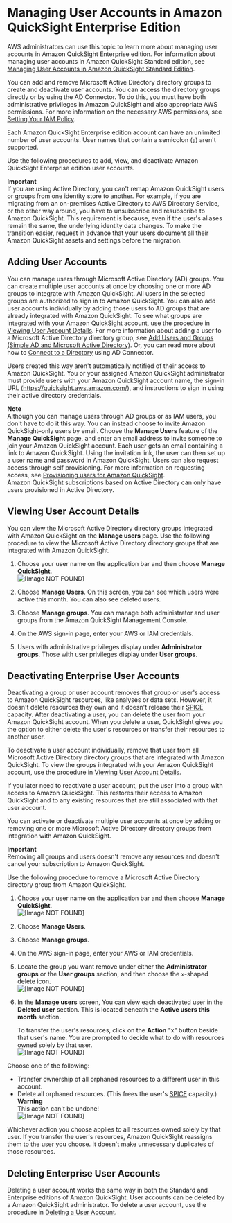 # Managing User Accounts in Amazon QuickSight Enterprise Edition<a name="managing-users-enterprise"></a>

AWS administrators can use this topic to learn more about managing user accounts in Amazon QuickSight Enterprise edition\. For information about managing user accounts in Amazon QuickSight Standard edition, see [Managing User Accounts in Amazon QuickSight Standard Edition](managing-users.md)\.

You can add and remove Microsoft Active Directory directory groups to create and deactivate user accounts\. You can access the directory groups directly or by using the AD Connector\. To do this, you must have both administrative privileges in Amazon QuickSight and also appropriate AWS permissions\. For more information on the necessary AWS permissions, see [Setting Your IAM Policy](set-iam-policy.md)\.

Each Amazon QuickSight Enterprise edition account can have an unlimited number of user accounts\. User names that contain a semicolon \(` ; `\) aren't supported\.

Use the following procedures to add, view, and deactivate Amazon QuickSight Enterprise edition user accounts\.

**Important**  
If you are using Active Directory, you can't remap Amazon QuickSight users or groups from one identity store to another\. For example, if you are migrating from an on\-premises Active Directory to AWS Directory Service, or the other way around, you have to unsubscribe and resubscribe to Amazon QuickSight\. This requirement is because, even if the user's aliases remain the same, the underlying identity data changes\. To make the transition easier, request in advance that your users document all their Amazon QuickSight assets and settings before the migration\. 

## Adding User Accounts<a name="add-user-accounts-enterprise"></a>

You can manage users through Microsoft Active Directory \(AD\) groups\. You can create multiple user accounts at once by choosing one or more AD groups to integrate with Amazon QuickSight\. All users in the selected groups are authorized to sign in to Amazon QuickSight\. You can also add user accounts individually by adding those users to AD groups that are already integrated with Amazon QuickSight\. To see what groups are integrated with your Amazon QuickSight account, use the procedure in [Viewing User Account Details](#view-user-accounts-enterprise)\. For more information about adding a user to a Microsoft Active Directory directory group, see [Add Users and Groups \(Simple AD and Microsoft Active Directory\)](http://docs.aws.amazon.com/directoryservice/latest/admin-guide/creating_ad_users_and_groups.html)\. Or, you can read more about how to [Connect to a Directory](http://docs.aws.amazon.com/directoryservice/latest/admin-guide/directory_ad_connector.html) using AD Connector\.

Users created this way aren't automatically notified of their access to Amazon QuickSight\. You or your assigned Amazon QuickSight administrator must provide users with your Amazon QuickSight account name, the sign\-in URL \([https://quicksight\.aws\.amazon\.com/](https://quicksight.aws.amazon.com/)\), and instructions to sign in using their active directory credentials\. 

**Note**  
Although you can manage users through AD groups or as IAM users, you don't have to do it this way\. You can instead choose to invite Amazon QuickSight–only users by email\. Choose the **Manage Users** feature of the **Manage QuickSight** page, and enter an email address to invite someone to join your Amazon QuickSight account\. Each user gets an email containing a link to Amazon QuickSight\. Using the invitation link, the user can then set up a user name and password in Amazon QuickSight\. Users can also request access through self provisioning\. For more information on requesting access, see [Provisioning users for Amazon QuickSight](provisioning-users.md)\.  
Amazon QuickSight subscriptions based on Active Directory can only have users provisioned in Active Directory\.

## Viewing User Account Details<a name="view-user-accounts-enterprise"></a>

You can view the Microsoft Active Directory directory groups integrated with Amazon QuickSight on the **Manage users** page\. Use the following procedure to view the Microsoft Active Directory directory groups that are integrated with Amazon QuickSight\.

1. Choose your user name on the application bar and then choose **Manage QuickSight**\.  
![\[Image NOT FOUND\]](http://docs.aws.amazon.com/quicksight/latest/user/images/admin-menu.png)

1. Choose **Manage Users**\. On this screen, you can see which users were active this month\. You can also see deleted users\.

1. Choose **Manage groups**\. You can manage both administrator and user groups from the Amazon QuickSight Management Console\.

1. On the AWS sign\-in page, enter your AWS or IAM credentials\.

1. Users with administrative privileges display under **Administrator groups**\. Those with user privileges display under **User groups**\.

## Deactivating Enterprise User Accounts<a name="deactivate-user-groups-enterprise"></a>

Deactivating a group or user account removes that group or user's access to Amazon QuickSight resources, like analyses or data sets\. However, it doesn't delete resources they own and it doesn't release their [SPICE](welcome.md#spice) capacity\. After deactivating a user, you can delete the user from your Amazon QuickSight account\. When you delete a user, QuickSight gives you the option to either delete the user's resources or transfer their resources to another user\.

To deactivate a user account individually, remove that user from all Microsoft Active Directory directory groups that are integrated with Amazon QuickSight\. To view the groups integrated with your Amazon QuickSight account, use the procedure in [Viewing User Account Details](#view-user-accounts-enterprise)\. 

If you later need to reactivate a user account, put the user into a group with access to Amazon QuickSight\. This restores their access to Amazon QuickSight and to any existing resources that are still associated with that user account\. 

You can activate or deactivate multiple user accounts at once by adding or removing one or more Microsoft Active Directory directory groups from integration with Amazon QuickSight\. 

**Important**  
Removing all groups and users doesn't remove any resources and doesn't cancel your subscription to Amazon QuickSight\.

Use the following procedure to remove a Microsoft Active Directory directory group from Amazon QuickSight\.

1. Choose your user name on the application bar and then choose **Manage QuickSight**\.  
![\[Image NOT FOUND\]](http://docs.aws.amazon.com/quicksight/latest/user/images/admin-menu.png)

1. Choose **Manage Users**\.

1. Choose **Manage groups**\.

1. On the AWS sign\-in page, enter your AWS or IAM credentials\.

1. Locate the group you want remove under either the **Administrator groups** or the **User groups** section, and then choose the `x`\-shaped delete icon\.  
![\[Image NOT FOUND\]](http://docs.aws.amazon.com/quicksight/latest/user/images/deactivate-groups.png)

1.  In the **Manage users** screen, You can view each deactivated user in the **Deleted user** section\. This is located beneath the **Active users this month** section\. 

    To transfer the user's resources, click on the **Action** "x" button beside that user's name\. You are prompted to decide what to do with resources owned solely by that user\.  
![\[Image NOT FOUND\]](http://docs.aws.amazon.com/quicksight/latest/user/images/transfer-resources.png)

   Choose one of the following:
   +  Transfer ownership of all orphaned resources to a different user in this account\. 
   +  Delete all orphaned resources\. \(This frees the user's [SPICE](welcome.md#spice) capacity\.\) 
**Warning**  
This action can't be undone\!  
![\[Image NOT FOUND\]](http://docs.aws.amazon.com/quicksight/latest/user/images/confirm-deleted-account.png)

   Whichever action you choose applies to all resources owned solely by that user\. If you transfer the user's resources, Amazon QuickSight reassigns them to the user you choose\. It doesn't make unnecessary duplicates of those resources\.

## Deleting Enterprise User Accounts<a name="delete-a-user-account-enterprise"></a>

Deleting a user account works the same way in both the Standard and Enterprise editions of Amazon QuickSight\. User accounts can be deleted by a Amazon QuickSight administrator\. To delete a user account, use the procedure in [Deleting a User Account](managing-users.md#delete-a-user-account)\.